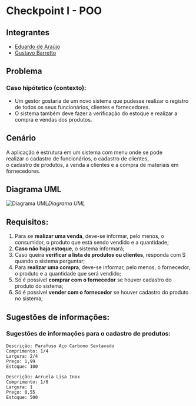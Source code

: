 # Checkpoint I - POO

## Integrantes
- [Eduardo de Araújo](https://github.com/eduardoaraujogomes)
- [Gustavo Barretto](https://github.com/gustavobarretto)


## Problema
### Caso hipótetico (contexto):
- Um gestor gostaria de um novo sistema que pudesse realizar o registro de todos os seus funcionários, clientes e fornecedores. 
- O sistema também deve fazer a verificação do estoque e realizar a compra e vendas dos produtos.

## Cenário
A aplicação é estrutura em um sistema com menu onde se pode  
realizar o cadastro de funcionários, o cadastro de clientes,  
o cadastro de produtos, a venda a clientes e a compra de materiais em fornecedores.  

## Diagrama UML

![Diagrama UML](https://i.imgur.com/lI1636E.jpg)*Diagrama UML*


## Requisitos:

1.  Para se **realizar uma venda**, deve-se informar, pelo menos, o consumidor, o produto que está sendo vendido e a quantidade;
2.  **Caso não haja estoque**, o sistema informará;
3.  Caso queira **verificar a lista de produtos ou clientes**, responda com S quando o sistema perguntar;
4.  Para **realizar uma compra**, deve-se informar, pelo menos, o fornecedor, o produto e a quantidade que será vendido;
5.  Só é possível **comprar com o fornecedor** se houver cadastro do produto do sistema;
6.  Só é possível **vender com o fornecedor** se houver cadastro do produto no sistema;

## Sugestões de informações:
### Sugestões de informações para o cadastro de produtos:
	
```
Descrição: Parafuso Aço Carbono Sextavado
Comprimento: 1/4
Largura: 2/4
Preço: 1,99
Estoque: 100

Descrição: Arruela Lisa Inox
Comprimento: 1/8
Largura: 1
Preço: 0,55
Estoque: 500
```


